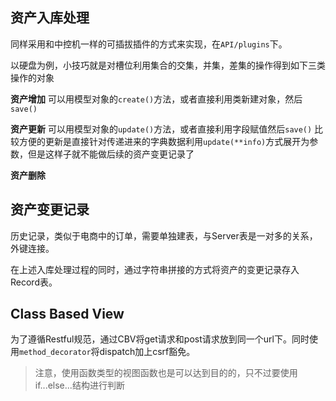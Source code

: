## 资产入库处理
同样采用和中控机一样的可插拔插件的方式来实现，在`API/plugins`下。

以硬盘为例，小技巧就是对槽位利用集合的交集，并集，差集的操作得到如下三类操作的对象

**资产增加**
可以用模型对象的`create()`方法，或者直接利用类新建对象，然后`save()`

**资产更新**
可以用模型对象的`update()`方法，或者直接利用字段赋值然后`save()`
比较方便的更新是直接针对传递进来的字典数据利用`update(**info)`方式展开为参数，但是这样子就不能做后续的资产变更记录了

**资产删除**

## 资产变更记录
历史记录，类似于电商中的订单，需要单独建表，与Server表是一对多的关系，外键连接。

在上述入库处理过程的同时，通过字符串拼接的方式将资产的变更记录存入Record表。

## Class Based View
为了遵循Restful规范，通过CBV将get请求和post请求放到同一个url下。同时使用`method_decorator`将dispatch加上csrf豁免。
> 注意，使用函数类型的视图函数也是可以达到目的的，只不过要使用if...else...结构进行判断